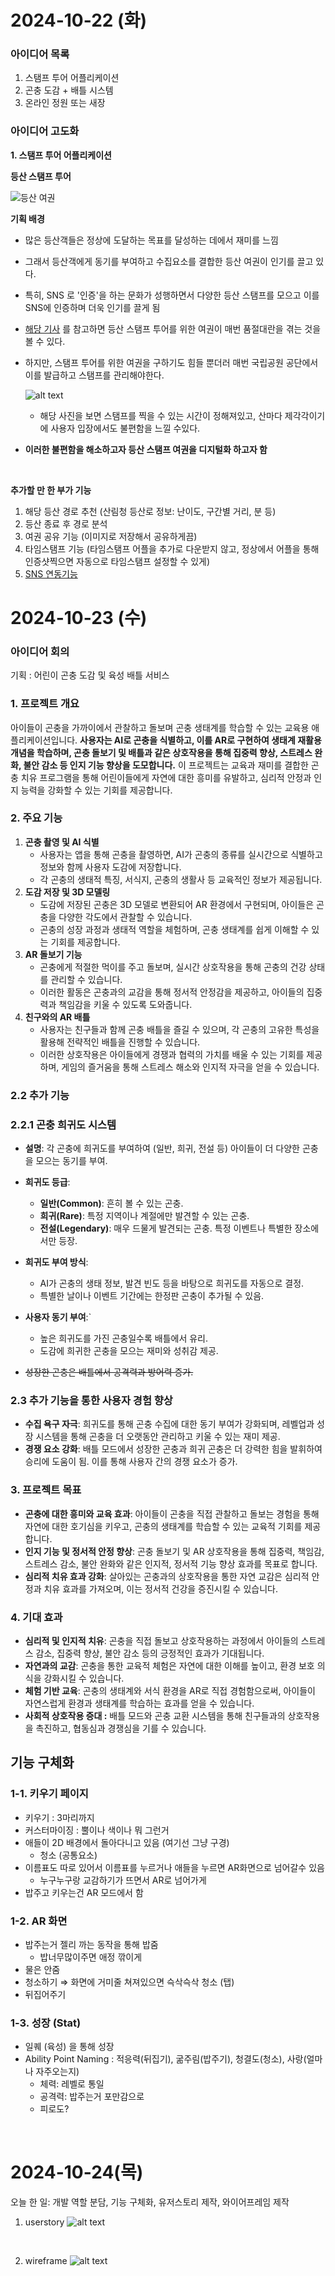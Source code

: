 # 2024-10-22 (화)

### 아이디어 목록

1. 스탬프 투어 어플리케이션
2. 곤충 도감 + 배틀 시스템
3. 온라인 정원 또는 새장

### 아이디어 고도화

**1. 스탬프 투어 어플리케이션**

**등산 스탬프 투어**

![등산 여권](README/등산여권.png)

**기획 배경**

- 많은 등산객들은 정상에 도달하는 목표를 달성하는 데에서 재미를 느낌
- 그래서 등산객에게 동기를 부여하고 수집요소를 결합한 등산 여권이 인기를 끌고 있다.

- 특히, SNS 로 '인증'을 하는 문화가 성행하면서 다양한 등산 스탬프를 모으고 이를 SNS에 인증하며 더욱 인기를 끌게 됨

- [해당 기사](http://www.ksmnews.co.kr/news/view.php?idx=326076) 를 참고하면 등산 스탬프 투어를 위한 여권이 매번 품절대란을 겪는 것을 볼 수 있다.

- 하지만, 스탬프 투어를 위한 여권을 구하기도 힘들 뿐더러 매번 국립공원 공단에서 이를 발급하고 스탬프를 관리해야한다.

  ![alt text](README/스탬프관리의어려움.jpg)

  - 해당 사진을 보면 스탬프를 찍을 수 있는 시간이 정해져있고, 산마다 제각각이기에 사용자 입장에서도 불편함을 느낄 수있다.

- **이러한 불편함을 해소하고자 등산 스탬프 여권을 디지털화 하고자 함**

<br>

**추가할 만 한 부가 기능**

1. 해당 등산 경로 추천
   (산림청 등산로 정보: 난이도, 구간별 거리, 분 등)
2. 등산 종료 후 경로 분석
3. 여권 공유 기능 (이미지로 저장해서 공유하게끔)
4. 타임스탬프 기능 (타임스탬프 어플을 추가로 다운받지 않고, 정상에서 어플을 통해 인증샷찍으면 자동으로 타임스탬프 설정할 수 있게)
5. [SNS 연동기능](https://developers.facebook.com/docs/instagram-platform/sharing-to-stories?locale=ko_KR)

# 2024-10-23 (수)

### 아이디어 회의

기획 : 어린이 곤충 도감 및 육성 배틀 서비스

### 1. **프로젝트 개요**

아이들이 곤충을 가까이에서 관찰하고 돌보며 곤충 생태계를 학습할 수 있는 교육용 애플리케이션입니다. **사용자는 AI로 곤충을 식별하고, 이를 AR로 구현하여 생태계 재활용 개념을 학습하며, 곤충 돌보기 및 배틀과 같은 상호작용을 통해 집중력 향상, 스트레스 완화, 불안 감소 등 인지 기능 향상을 도모합니다.** 이 프로젝트는 교육과 재미를 결합한 곤충 치유 프로그램을 통해 어린이들에게 자연에 대한 흥미를 유발하고, 심리적 안정과 인지 능력을 강화할 수 있는 기회를 제공합니다.

### 2. **주요 기능**

1. **곤충 촬영 및 AI 식별**
   - 사용자는 앱을 통해 곤충을 촬영하면, AI가 곤충의 종류를 실시간으로 식별하고 정보와 함께 사용자 도감에 저장합니다.
   - 각 곤충의 생태적 특징, 서식지, 곤충의 생활사 등 교육적인 정보가 제공됩니다.
2. **도감 저장 및 3D 모델링**
   - 도감에 저장된 곤충은 3D 모델로 변환되어 AR 환경에서 구현되며, 아이들은 곤충을 다양한 각도에서 관찰할 수 있습니다.
   - 곤충의 성장 과정과 생태적 역할을 체험하며, 곤충 생태계를 쉽게 이해할 수 있는 기회를 제공합니다.
3. **AR 돌보기 기능**
   - 곤충에게 적절한 먹이를 주고 돌보며, 실시간 상호작용을 통해 곤충의 건강 상태를 관리할 수 있습니다.
   - 이러한 활동은 곤충과의 교감을 통해 정서적 안정감을 제공하고, 아이들의 집중력과 책임감을 키울 수 있도록 도와줍니다.
4. **친구와의 AR 배틀**
   - 사용자는 친구들과 함께 곤충 배틀을 즐길 수 있으며, 각 곤충의 고유한 특성을 활용해 전략적인 배틀을 진행할 수 있습니다.
   - 이러한 상호작용은 아이들에게 경쟁과 협력의 가치를 배울 수 있는 기회를 제공하며, 게임의 즐거움을 통해 스트레스 해소와 인지적 자극을 얻을 수 있습니다.

### 2.2 추가 기능

### 2.2.1 곤충 희귀도 시스템

- **설명**: 각 곤충에 희귀도를 부여하여 (일반, 희귀, 전설 등) 아이들이 더 다양한 곤충을 모으는 동기를 부여.
- **희귀도 등급**:
  - **일반(Common)**: 흔히 볼 수 있는 곤충.
  - **희귀(Rare)**: 특정 지역이나 계절에만 발견할 수 있는 곤충.
  - **전설(Legendary)**: 매우 드물게 발견되는 곤충. 특정 이벤트나 특별한 장소에서만 등장.
- **희귀도 부여 방식**:
  - AI가 곤충의 생태 정보, 발견 빈도 등을 바탕으로 희귀도를 자동으로 결정.
  - 특별한 날이나 이벤트 기간에는 한정판 곤충이 추가될 수 있음.
- **사용자 동기 부여**:`

  - 높은 희귀도를 가진 곤충일수록 배틀에서 유리.
  - 도감에 희귀한 곤충을 모으는 재미와 성취감 제공.

- ~~성장한 곤충은 배틀에서 공격력과 방어력 증가.~~

### 2.3 추가 기능을 통한 사용자 경험 향상

- **수집 욕구 자극**: 희귀도를 통해 곤충 수집에 대한 동기 부여가 강화되며, 레벨업과 성장 시스템을 통해 곤충을 더 오랫동안 관리하고 키울 수 있는 재미 제공.
- **경쟁 요소 강화**: 배틀 모드에서 성장한 곤충과 희귀 곤충은 더 강력한 힘을 발휘하여 승리에 도움이 됨. 이를 통해 사용자 간의 경쟁 요소가 증가.

### 3. **프로젝트 목표**

- **곤충에 대한 흥미와 교육 효과**: 아이들이 곤충을 직접 관찰하고 돌보는 경험을 통해 자연에 대한 호기심을 키우고, 곤충의 생태계를 학습할 수 있는 교육적 기회를 제공합니다.
- **인지 기능 및 정서적 안정 향상**: 곤충 돌보기 및 AR 상호작용을 통해 집중력, 책임감, 스트레스 감소, 불안 완화와 같은 인지적, 정서적 기능 향상 효과를 목표로 합니다.
- **심리적 치유 효과 강화**: 살아있는 곤충과의 상호작용을 통한 자연 교감은 심리적 안정과 치유 효과를 가져오며, 이는 정서적 건강을 증진시킬 수 있습니다.

###

### 4. **기대 효과**

- **심리적 및 인지적 치유**: 곤충을 직접 돌보고 상호작용하는 과정에서 아이들의 스트레스 감소, 집중력 향상, 불안 감소 등의 긍정적인 효과가 기대됩니다.
- **자연과의 교감**: 곤충을 통한 교육적 체험은 자연에 대한 이해를 높이고, 환경 보호 의식을 강화시킬 수 있습니다.
- **체험 기반 교육**: 곤충의 생태계와 서식 환경을 AR로 직접 경험함으로써, 아이들이 자연스럽게 환경과 생태계를 학습하는 효과를 얻을 수 있습니다.
- **사회적 상호작용 증대 :** 배틀 모드와 곤충 교환 시스템을 통해 친구들과의 상호작용을 촉진하고, 협동심과 경쟁심을 기를 수 있습니다.

## 기능 구체화

### 1-1. 키우기 페이지

- 키우기 : 3마리까지
- 커스터마이징 : 뿔이나 색이나 뭐 그런거
- 애들이 2D 배경에서 돌아다니고 있음 (여기선 그냥 구경)
  - 청소 (공통요소)
- 이름표도 따로 있어서 이름표를 누르거나 애들을 누르면 AR화면으로 넘어갈수 있음
  - 누구누구랑 교감하기가 뜨면서 AR로 넘어가게
- 밥주고 키우는건 AR 모드에서 함

### 1-2. AR 화면

- 밥주는거 젤리 까는 동작을 통해 밥줌
  - 밥너무많이주면 애정 깎이게
- 물은 안줌
- 청소하기 ⇒ 화면에 거미줄 쳐져있으면 슥삭슥삭 청소 (탭)
- 뒤집어주기

### 1-3. 성장 (Stat)

- 일퀘 (육성) 을 통해 성장
- Ability Point Naming : 적응력(뒤집기), 굶주림(밥주기), 청결도(청소), 사랑(얼마나 자주오는지)
  - 체력: 레벨로 통일
  - 공격력: 밥주는거 포만감으로
  - 피로도?

<br>

# 2024-10-24(목)

오늘 한 일: 개발 역할 분담, 기능 구체화, 유저스토리 제작, 와이어프레임 제작

1. userstory
   ![alt text](README/userstory.png)

<br>

2. wireframe
   ![alt text](README/wireframe.png)

